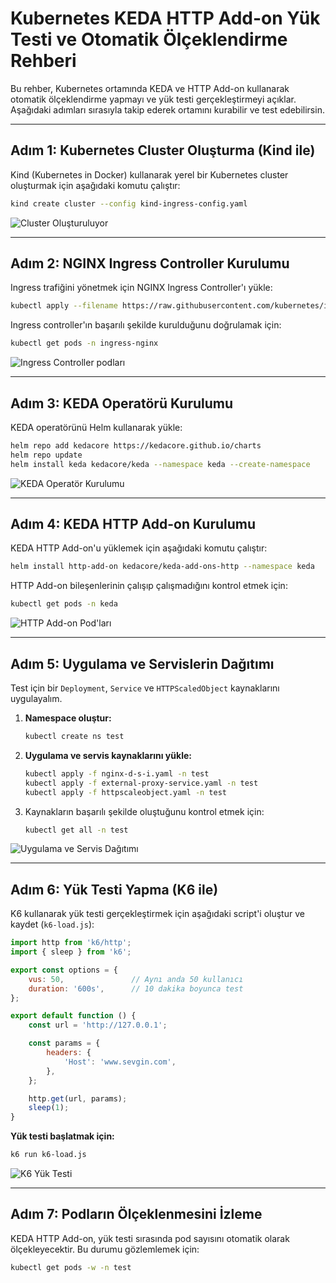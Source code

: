 # Kubernetes KEDA HTTP Add-on Yük Testi ve Otomatik Ölçeklendirme Rehberi

Bu rehber, Kubernetes ortamında KEDA ve HTTP Add-on kullanarak otomatik ölçeklendirme yapmayı ve yük testi gerçekleştirmeyi açıklar. Aşağıdaki adımları sırasıyla takip ederek ortamını kurabilir ve test edebilirsin.

---

## **Adım 1: Kubernetes Cluster Oluşturma (Kind ile)**

Kind (Kubernetes in Docker) kullanarak yerel bir Kubernetes cluster oluşturmak için aşağıdaki komutu çalıştır:

```bash
kind create cluster --config kind-ingress-config.yaml
```

![Cluster Oluşturuluyor](https://kind.sigs.k8s.io/images/kind-create-cluster.png)

---

## **Adım 2: NGINX Ingress Controller Kurulumu**

Ingress trafiğini yönetmek için NGINX Ingress Controller'ı yükle:

```bash
kubectl apply --filename https://raw.githubusercontent.com/kubernetes/ingress-nginx/master/deploy/static/provider/kind/deploy.yaml
```

Ingress controller'ın başarılı şekilde kurulduğunu doğrulamak için:

```bash
kubectl get pods -n ingress-nginx
```

![Ingress Controller podları](https://imgur.com/7iJizRy.png)

---

## **Adım 3: KEDA Operatörü Kurulumu**

KEDA operatörünü Helm kullanarak yükle:

```bash
helm repo add kedacore https://kedacore.github.io/charts
helm repo update
helm install keda kedacore/keda --namespace keda --create-namespace
```

![KEDA Operatör Kurulumu](https://imgur.com/GzRPiTd.png)

---

## **Adım 4: KEDA HTTP Add-on Kurulumu**

KEDA HTTP Add-on'u yüklemek için aşağıdaki komutu çalıştır:

```bash
helm install http-add-on kedacore/keda-add-ons-http --namespace keda
```

HTTP Add-on bileşenlerinin çalışıp çalışmadığını kontrol etmek için:

```bash
kubectl get pods -n keda
```

![HTTP Add-on Pod'ları](https://imgur.com/pdyPIQw.png)

---

## **Adım 5: Uygulama ve Servislerin Dağıtımı**

Test için bir `Deployment`, `Service` ve `HTTPScaledObject` kaynaklarını uygulayalım.

1. **Namespace oluştur:**
   ```bash
   kubectl create ns test
   ```

2. **Uygulama ve servis kaynaklarını yükle:**
   ```bash
   kubectl apply -f nginx-d-s-i.yaml -n test
   kubectl apply -f external-proxy-service.yaml -n test
   kubectl apply -f httpscaleobject.yaml -n test
   ```

3. Kaynakların başarılı şekilde oluştuğunu kontrol etmek için:
   ```bash
   kubectl get all -n test
   ```

![Uygulama ve Servis Dağıtımı](https://user-images.githubusercontent.com/your-username/deployment-status.png)

---

## **Adım 6: Yük Testi Yapma (K6 ile)**

K6 kullanarak yük testi gerçekleştirmek için aşağıdaki script'i oluştur ve kaydet (`k6-load.js`):

```javascript
import http from 'k6/http';
import { sleep } from 'k6';

export const options = {
    vus: 50,               // Aynı anda 50 kullanıcı
    duration: '600s',      // 10 dakika boyunca test
};

export default function () {
    const url = 'http://127.0.0.1';

    const params = {
        headers: {
            'Host': 'www.sevgin.com',
        },
    };

    http.get(url, params);
    sleep(1);
}
```

**Yük testi başlatmak için:**

```bash
k6 run k6-load.js
```

![K6 Yük Testi](https://imgur.com/QG2DaBD.png)

---

## **Adım 7: Podların Ölçeklenmesini İzleme**

KEDA HTTP Add-on, yük testi sırasında pod sayısını otomatik olarak ölçekleyecektir. Bu durumu gözlemlemek için:

```bash
kubectl get pods -w -n test
```



